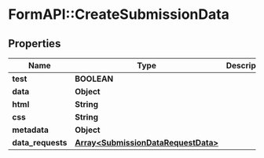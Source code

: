 # FormAPI::CreateSubmissionData

## Properties
Name | Type | Description | Notes
------------ | ------------- | ------------- | -------------
**test** | **BOOLEAN** |  | [optional] 
**data** | **Object** |  | 
**html** | **String** |  | [optional] 
**css** | **String** |  | [optional] 
**metadata** | **Object** |  | [optional] 
**data_requests** | [**Array&lt;SubmissionDataRequestData&gt;**](SubmissionDataRequestData.md) |  | [optional] 


